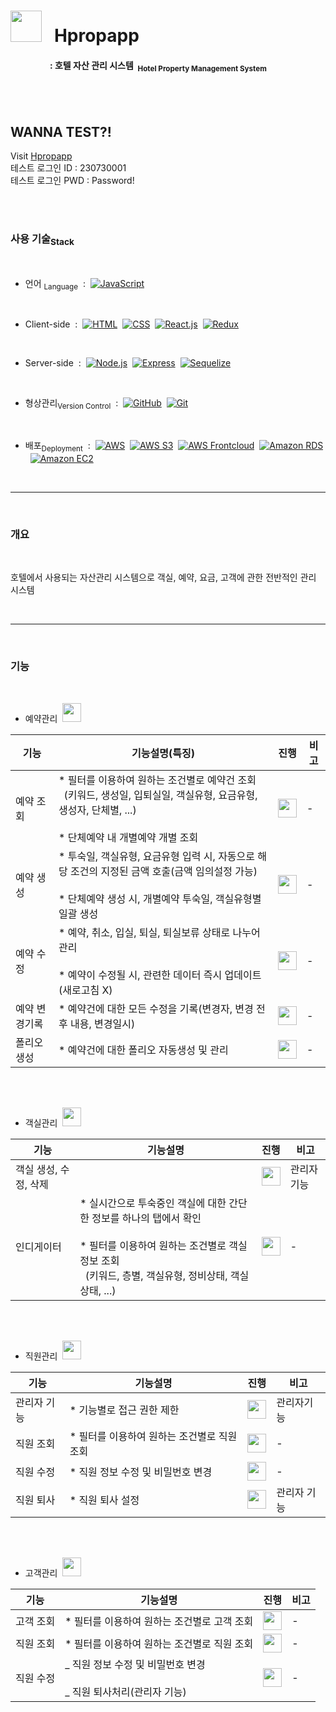 # <img src="https://github.com/KsssTheCode/hpropapp-server/assets/119558302/688bdcea-0b3c-43ce-9f54-bc8534e911b8" width=50px; height=50px;/>&nbsp;&nbsp;&nbsp;Hpropapp

#### &nbsp;&nbsp;&nbsp;&nbsp;&nbsp;&nbsp;&nbsp;&nbsp;&nbsp;&nbsp;&nbsp;&nbsp;&nbsp;&nbsp;&nbsp;&nbsp;&nbsp;&nbsp; : 호텔 자산 관리 시스템&nbsp;&nbsp;<sub>Hotel Property Management System</sub>

<br><br>

## WANNA TEST?!
Visit [Hpropapp](https://hpropapp.com) <br>
테스트 로그인 ID : 230730001<br>
테스트 로그인 PWD : Password!<br>

<br><br>

### 사용 기술<sub>Stack</sub>

<br>

-  언어 <sub>Language</sub>&nbsp;&nbsp;:&nbsp;&nbsp;[![JavaScript](https://img.shields.io/badge/-JavaScript-F7DF1E?logo=javascript&logoColor=black&style=flat)](https://developer.mozilla.org/en-US/docs/Web/JavaScript)

<br>

-  Client-side&nbsp;&nbsp;:&nbsp;&nbsp;[![HTML](https://img.shields.io/badge/-HTML-E34F26?logo=html5&logoColor=white&style=flat)](https://developer.mozilla.org/en-US/docs/Web/HTML)&nbsp;&nbsp;[![CSS](https://img.shields.io/badge/-CSS-1572B6?logo=css3&logoColor=white&style=flat)](https://developer.mozilla.org/en-US/docs/Web/CSS)&nbsp;&nbsp;[![React.js](https://img.shields.io/badge/-React.js-61DAFB?logo=react&logoColor=black&style=flat)](https://reactjs.org/)&nbsp;&nbsp;[![Redux](https://img.shields.io/badge/-Redux-764ABC?logo=redux&logoColor=white&style=flat)](https://redux.js.org/)

<br>

-  Server-side&nbsp;&nbsp;:&nbsp;&nbsp;[![Node.js](https://img.shields.io/badge/-Node.js-339933?logo=node.js&logoColor=white&style=flat)](https://nodejs.org/)&nbsp;&nbsp;[![Express](https://img.shields.io/badge/-Express-000000?logo=express&logoColor=white&style=flat)](https://expressjs.com/)&nbsp;&nbsp;[![Sequelize](https://img.shields.io/badge/-Sequelize-41B883?logo=sequelize&logoColor=white&style=flat)](https://sequelize.org/)

<br>

-  형상관리<sub>Version Control</sub>&nbsp;&nbsp;:&nbsp;&nbsp;[![GitHub](https://img.shields.io/badge/-GitHub-181717?logo=github&logoColor=white&style=flat)](https://github.com/)&nbsp;&nbsp;[![Git](https://img.shields.io/badge/-Git-F05032?logo=git&logoColor=white&style=flat)](https://git-scm.com/)

<br>

-  배포<sub>Deployment</sub>&nbsp;&nbsp;:&nbsp;&nbsp;[![AWS](https://img.shields.io/badge/-AWS-232F3E?logo=amazon-aws&logoColor=white&style=flat)](https://aws.amazon.com/)&nbsp;&nbsp;[![AWS S3](https://img.shields.io/badge/-AWS%20S3-569A31?logo=amazon-aws&logoColor=white&style=flat)](https://aws.amazon.com/s3/)&nbsp;&nbsp;[![AWS Frontcloud](https://img.shields.io/badge/-AWS%20Frontcloud-FF9900?logo=amazon-aws&logoColor=white&style=flat)](https://aws.amazon.com/frontcloud/)&nbsp;&nbsp;[![Amazon RDS](https://img.shields.io/badge/-Amazon%20RDS-FF9900?logo=amazon-aws&logoColor=white&style=flat)](https://aws.amazon.com/rds/)&nbsp;&nbsp;[![Amazon EC2](https://img.shields.io/badge/Amazon%20EC2-Compute%20in%20Cloud-orange?logo=amazon-aws&logoColor=white&style=flat)](https://aws.amazon.com/ec2/)

<br><hr><br>

### 개요

<br>

호텔에서 사용되는 자산관리 시스템으로 객실, 예약, 요금, 고객에 관한 전반적인 관리 시스템

<br><hr><br>

### 기능

<br>

-  예약관리&nbsp;&nbsp;<img src="https://cdn-icons-png.flaticon.com/128/6459/6459980.png" width=30px; height=30px;/>

| 기능          | 기능설명(특징)                                                                                                                                                           | 진행                                                                                          | 비고 |
| ------------- | ------------------------------------------------------------------------------------------------------------------------------------------------------------------------ | --------------------------------------------------------------------------------------------- | ---- |
| 예약 조회     | \* 필터를 이용하여 원하는 조건별로 예약건 조회<br>&nbsp;&nbsp;(키워드, 생성일, 입퇴실일, 객실유형, 요금유형, 생성자, 단체별, ...)<br><br>\* 단체예약 내 개별예약 개별 조회 | <img src="https://cdn-icons-png.flaticon.com/128/6459/6459980.png" width=30px; height=30px;/> | -    |
| 예약 생성     | \* 투숙일, 객실유형, 요금유형 입력 시, 자동으로 해당 조건의 지정된 금액 호출(금액 임의설정 가능)<br><br>\* 단체예약 생성 시, 개별예약 투숙일, 객실유형별 일괄 생성         | <img src="https://cdn-icons-png.flaticon.com/128/6459/6459980.png" width=30px; height=30px;/> | -    |
| 예약 수정     | \* 예약, 취소, 입실, 퇴실, 퇴실보류 상태로 나누어 관리<br><br>\* 예약이 수정될 시, 관련한 데이터 즉시 업데이트(새로고침 X)                                                 | <img src="https://cdn-icons-png.flaticon.com/128/6459/6459980.png" width=30px; height=30px;/> | -    |
| 예약 변경기록 | \* 예약건에 대한 모든 수정을 기록(변경자, 변경 전후 내용, 변경일시)                                                                                                      | <img src="https://cdn-icons-png.flaticon.com/128/6459/6459980.png" width=30px; height=30px;/> | -    |
| 폴리오 생성   | \* 예약건에 대한 폴리오 자동생성 및 관리                                                                                                                                 | <img src="https://cdn-icons-png.flaticon.com/128/248/248960.png" width=30px; height=30px;/>   | -    |

<br><br>

-  객실관리&nbsp;&nbsp;<img src="https://cdn-icons-png.flaticon.com/128/248/248960.png" width=30px; height=30px;/>

| 기능                  | 기능설명                                                                                                                                                                                   | 진행                                                                                        | 비고       |
| --------------------- | ------------------------------------------------------------------------------------------------------------------------------------------------------------------------------------------ | ------------------------------------------------------------------------------------------- | ---------- |
| 객실 생성, 수정, 삭제 |  | <img src="https://cdn-icons-png.flaticon.com/128/248/248960.png" width=30px; height=30px;/> | 관리자기능 |
| 인디게이터            | \* 실시간으로 투숙중인 객실에 대한 간단한 정보를 하나의 탭에서 확인<br><br>\* 필터를 이용하여 원하는 조건별로 객실정보 조회<br>&nbsp;&nbsp;(키워드, 층별, 객실유형, 정비상태, 객실상태, ...) | <img src="https://cdn-icons-png.flaticon.com/128/248/248960.png" width=30px; height=30px;/> | -          |

<br><br>

-  직원관리&nbsp;&nbsp;<img src="https://cdn-icons-png.flaticon.com/128/248/248960.png" width=30px; height=30px;/>

| 기능        | 기능설명                                                              | 진행                                                                                        | 비고       |
| ----------- | --------------------------------------------------------------------- | ------------------------------------------------------------------------------------------- | ---------- |
| 관리자 기능 | \* 기능별로 접근 권한 제한                                            | <img src="https://cdn-icons-png.flaticon.com/128/248/248960.png" width=30px; height=30px;/> | 관리자기능 |
| 직원 조회   | \* 필터를 이용하여 원하는 조건별로 직원 조회                          | <img src="https://cdn-icons-png.flaticon.com/128/248/248960.png" width=30px; height=30px;/> | -          |
| 직원 수정   | \* 직원 정보 수정 및 비밀번호 변경 | <img src="https://cdn-icons-png.flaticon.com/128/248/248960.png" width=30px; height=30px;/> | -          |
| 직원 퇴사   | \* 직원 퇴사 설정 | <img src="https://cdn-icons-png.flaticon.com/128/248/248960.png" width=30px; height=30px;/> | 관리자 기능 |

<br><br>

-  고객관리&nbsp;&nbsp;<img src="https://cdn-icons-png.flaticon.com/128/7186/7186949.png" width=30px; height=30px;/>

| 기능      | 기능설명                                                              | 진행                                                                                          | 비고       |
| --------- | --------------------------------------------------------------------- | --------------------------------------------------------------------------------------------- | ---------- |
| 고객 조회 | \* 필터를 이용하여 원하는 조건별로 고객 조회                          | <img src="https://cdn-icons-png.flaticon.com/128/7186/7186949.png" width=30px; height=30px;/> | - |
| 직원 조회 | \* 필터를 이용하여 원하는 조건별로 직원 조회                          | <img src="https://cdn-icons-png.flaticon.com/128/7186/7186949.png" width=30px; height=30px;/> | -          |
| 직원 수정 | _ 직원 정보 수정 및 비밀번호 변경<br><br>_ 직원 퇴사처리(관리자 기능) | <img src="https://cdn-icons-png.flaticon.com/128/7186/7186949.png" width=30px; height=30px;/> | -          |
